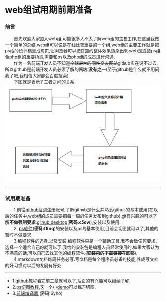 web组试用期前期准备
=================
### 前言<br>
&emsp;&emsp;首先欢迎大家加入web组,可能很多人不太了解web组的主要工作,在这里我做一个简单的总结.web组可以说是在线比较重要的一个组,web组的主要工作就是把ps给的设计稿变成网页,让浏览器可以把页面的整体效果渲染出来.web是连接ps组合php组的重要桥梁,需要和ps以及php组的成员进行沟通.<br>
&emsp;&emsp;作为一名前端开发人员不知道~~全球最大的同性交友网站~~github实在说不过去,所以github是前端开发人员必须了解的网站.**没有之一**(至于github是什么就不用问我了吧,我相信大家都会百度搜索)<br>
&emsp;&emsp;下图就是表示了三者之间的关系.
<img src="images/1.png"><hr>
### 试用期准备<br>
&emsp;&emsp;1.前往[github官网](https://github.com/)注册账号,了解github是什么并熟悉github的基本使用(在以后的任务中,web组的成员需要把每一周的任务发布到github),git有兴趣的可以了解**不做强制要求**.[github desktop](链接：https://pan.baidu.com/s/1LYhDsqpMQ9vt7uRM1veaWA)(**密码:c5ow**),安装以及使用.<br>
&emsp;&emsp;2. [ps软件](链接:https://pan.baidu.com/s/12B2-A2dFddeXbdDnNW6H4)(**密码:f6nq**)的安装以及ps的基本使用,目前会切图就可以了,其他的暂时不做要求.<br>
&emsp;&emsp;3.编程软件的选择,以及安装.编程软件只是一个辅助工具.我不会做任何要求,选择一个适合自己的就可以了.我给的安装包是编程人员经常使用的.如果大家认为不满意的话,可以自己去找其他的编程软件.~~(**安装包的下载链接在底部**)~~.<br>
&emsp;&emsp;4.markdown文档每周任务必写.写文档是每个程序员必备的技能,养成写文档的好习惯对以后的发展有好处.<hr>
- 1.[github教程](https://www.imooc.com/learn/390)看完前三章就可以了,后面的有兴趣可以继续了解.
- 2.[ps切图教程](https://www.imooc.com/learn/506),这一个小[demo]()可以练习切图.
- 3.[前端编译器](链接：https://pan.baidu.com/s/1YugDxsMdokCrJa6up2mmgA ),(密码:6yho)





